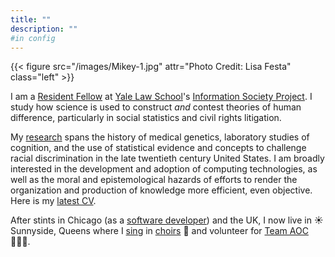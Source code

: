 ```yaml
---
title: ""
description: ""
#in config
---
```


{{< figure src="/images/Mikey-1.jpg" attr="Photo Credit: Lisa Festa" class="left" >}}

I am a [Resident Fellow](https://law.yale.edu/michael-mcgovern) at [Yale Law School](https://law.yale.edu/)'s [Information Society Project](https://law.yale.edu/isp). I study how science is used to construct _and_ contest theories of human difference, particularly in social statistics and civil rights litigation.

My [research](/research/) spans the history of medical genetics, laboratory studies of cognition, and the use of statistical evidence and concepts to challenge racial discrimination in the late twentieth century United States. I am broadly interested in the development and adoption of computing technologies, as well as the moral and epistemological hazards of efforts to render the organization and production of knowledge more efficient, even objective. Here is my [latest CV](/pdf/McGovern_20230901_CV.pdf).

After stints in Chicago (as a [software developer](https://www.mcmaster.com/)) and the UK, I now live in ☀️ Sunnyside, Queens  where I [sing](https://stlukeinthefields.org/music-arts/choirs/#choir) in [choirs](https://www.trinitywallstreet.org/music-arts/ensembles/downtown-voices) 🎵 and volunteer for [Team AOC](https://www.ocasiocortez.com/volunteer)‍ 🙋🏻‍♂️.
